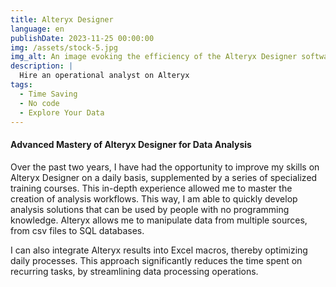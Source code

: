```yaml
---
title: Alteryx Designer
language: en
publishDate: 2023-11-25 00:00:00
img: /assets/stock-5.jpg
img_alt: An image evoking the efficiency of the Alteryx Designer software
description: |
  Hire an operational analyst on Alteryx
tags:
  - Time Saving
  - No code
  - Explore Your Data
---
```


#### Advanced Mastery of Alteryx Designer for Data Analysis

Over the past two years, I have had the opportunity to improve my skills on Alteryx Designer on a daily basis, supplemented by a series of specialized training courses. This in-depth experience allowed me to master the creation of analysis workflows. This way, I am able to quickly develop analysis solutions that can be used by people with no programming knowledge. Alteryx allows me to manipulate data from multiple sources, from csv files to SQL databases.


I can also integrate Alteryx results into Excel macros, thereby optimizing daily processes. This approach significantly reduces the time spent on recurring tasks, by streamlining data processing operations.